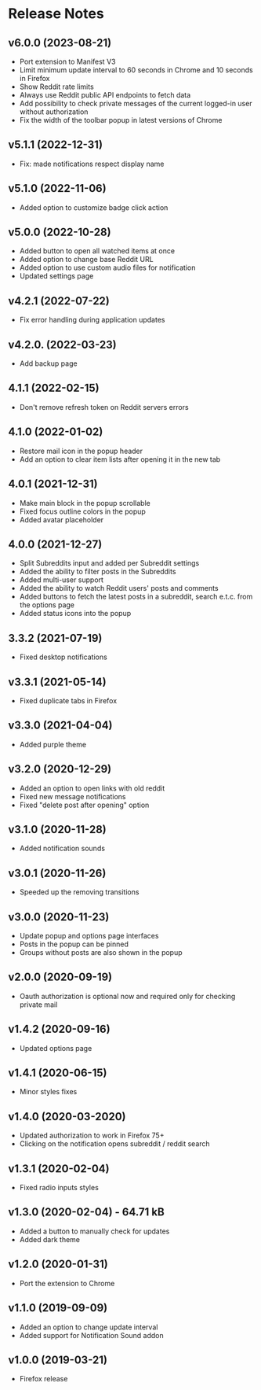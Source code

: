 # Release Notes

## v6.0.0 (2023-08-21)

-   Port extension to Manifest V3
-   Limit minimum update interval to 60 seconds in Chrome and 10 seconds in Firefox
-   Show Reddit rate limits
-   Always use Reddit public API endpoints to fetch data
-   Add possibility to check private messages of the current logged-in user without authorization
-   Fix the width of the toolbar popup in latest versions of Chrome

## v5.1.1 (2022-12-31)

-   Fix: made notifications respect display name

## v5.1.0 (2022-11-06)

-   Added option to customize badge click action

## v5.0.0 (2022-10-28)

-   Added button to open all watched items at once
-   Added option to change base Reddit URL
-   Added option to use custom audio files for notification
-   Updated settings page

## v4.2.1 (2022-07-22)

-   Fix error handling during application updates

## v4.2.0. (2022-03-23)

-   Add backup page

## 4.1.1 (2022-02-15)

-   Don't remove refresh token on Reddit servers errors

## 4.1.0 (2022-01-02)

-   Restore mail icon in the popup header
-   Add an option to clear item lists after opening it in the new tab

## 4.0.1 (2021-12-31)

-   Make main block in the popup scrollable
-   Fixed focus outline colors in the popup
-   Added avatar placeholder

## 4.0.0 (2021-12-27)

-   Split Subreddits input and added per Subreddit settings
-   Added the ability to filter posts in the Subreddits
-   Added multi-user support
-   Added the ability to watch Reddit users' posts and comments
-   Added buttons to fetch the latest posts in a subreddit, search e.t.c. from the options page
-   Added status icons into the popup

## 3.3.2 (2021-07-19)

-   Fixed desktop notifications

## v3.3.1 (2021-05-14)

-   Fixed duplicate tabs in Firefox

## v3.3.0 (2021-04-04)

-   Added purple theme

## v3.2.0 (2020-12-29)

-   Added an option to open links with old reddit
-   Fixed new message notifications
-   Fixed "delete post after opening" option

## v3.1.0 (2020-11-28)

-   Added notification sounds

## v3.0.1 (2020-11-26)

-   Speeded up the removing transitions

## v3.0.0 (2020-11-23)

-   Update popup and options page interfaces
-   Posts in the popup can be pinned
-   Groups without posts are also shown in the popup

## v2.0.0 (2020-09-19)

-   Oauth authorization is optional now and required only for checking private mail

## v1.4.2 (2020-09-16)

-   Updated options page

## v1.4.1 (2020-06-15)

-   Minor styles fixes

## v1.4.0 (2020-03-2020)

-   Updated authorization to work in Firefox 75+
-   Clicking on the notification opens subreddit / reddit search

## v1.3.1 (2020-02-04)

-   Fixed radio inputs styles

## v1.3.0 (2020-02-04) - 64.71 kB

-   Added a button to manually check for updates
-   Added dark theme

## v1.2.0 (2020-01-31)

-   Port the extension to Chrome

## v1.1.0 (2019-09-09)

-   Added an option to change update interval
-   Added support for Notification Sound addon

## v1.0.0 (2019-03-21)

-   Firefox release
